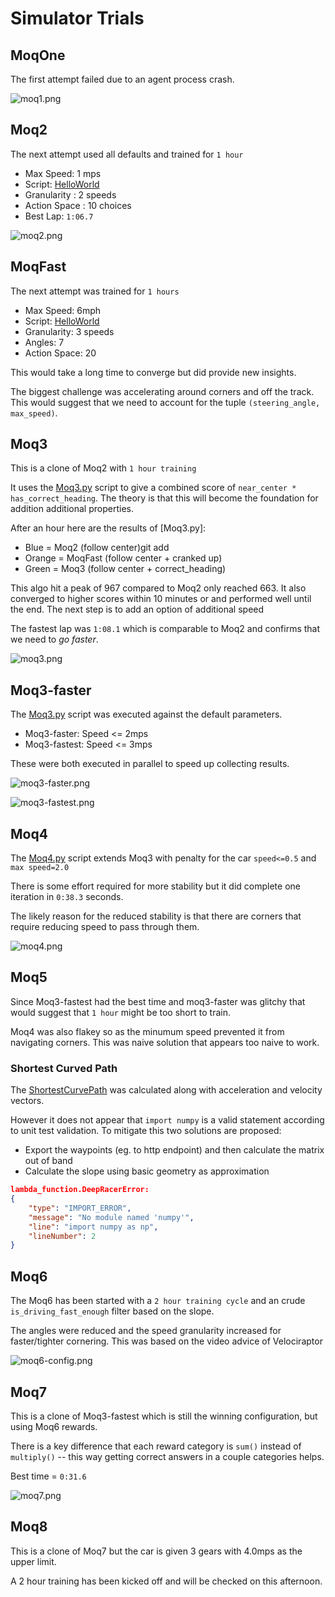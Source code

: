 # Simulator Trials

## MoqOne

The first attempt failed due to an agent process crash.

![moq1.png](moq1.png)

## Moq2

The next attempt used all defaults and trained for `1 hour`

- Max Speed: 1 mps
- Script: [HelloWorld](HelloWorld.py)
- Granularity : 2 speeds
- Action Space : 10 choices
- Best Lap: `1:06.7`

![moq2.png](moq2.png)

## MoqFast

The next attempt was trained for `1 hours`

- Max Speed: 6mph
- Script: [HelloWorld](HelloWorld.py)
- Granularity: 3 speeds
- Angles: 7
- Action Space: 20

This would take a long time to converge but did provide new insights.

The biggest challenge was accelerating around corners and off the track. This would suggest that we need to account for the tuple `(steering_angle, max_speed)`.

## Moq3

This is a clone of Moq2 with `1 hour training`

It uses the [Moq3.py](Moq3.py) script to give a combined score of `near_center * has_correct_heading`. The theory is that this will become the foundation for addition additional properties.

After an hour here are the results of [Moq3.py]:

- Blue = Moq2 (follow center)git add 
- Orange = MoqFast (follow center + cranked up)
- Green = Moq3 (follow center + correct_heading)

This algo hit a peak of 967 compared to Moq2 only reached 663. It also converged to higher scores within 10 minutes or and performed well until the end. The next step is to add an option of additional speed

The fastest lap was `1:08.1` which is comparable to Moq2 and confirms that we need to _go faster_.

![moq3.png](moq3.png)

## Moq3-faster

The [Moq3.py](Moq3.py) script was executed against the default parameters.

- Moq3-faster: Speed <= 2mps
- Moq3-fastest: Speed <= 3mps

These were both executed in parallel to speed up collecting results.

![moq3-faster.png](moq3-faster.png)

![moq3-fastest.png](moq3-fastest.png)

## Moq4

The [Moq4.py](Moq4.py) script extends Moq3 with penalty for the car `speed<=0.5` and `max speed=2.0`

There is some effort required for more stability but it did complete one iteration in `0:38.3` seconds.

The likely reason for the reduced stability is that there are corners that require reducing speed to pass through them.

![moq4.png](moq4.png)

## Moq5

Since Moq3-fastest had the best time and moq3-faster was glitchy that would suggest that `1 hour` might be too short to train.

Moq4 was also flakey so as the minumum speed prevented it from navigating corners. This was naive solution that appears too naive to work.

### Shortest Curved Path

The [ShortestCurvePath](../EfficientPath/ShortestCurvedPath.py) was calculated along with acceleration and velocity vectors.

However it does not appear that `import numpy` is a valid statement according to unit test validation. To mitigate this two solutions are proposed:

- Export the waypoints (eg. to http endpoint) and then calculate the matrix out of band
- Calculate the slope using basic geometry as approximation

```json
lambda_function.DeepRacerError:
{
    "type": "IMPORT_ERROR",
    "message": "No module named 'numpy'",
    "line": "import numpy as np",
    "lineNumber": 2
}
```

## Moq6

The Moq6 has been started with a `2 hour training cycle` and an crude `is_driving_fast_enough` filter based on the slope.

The angles were reduced and the speed granularity increased for faster/tighter cornering. This was based on the video advice of Velociraptor

![moq6-config.png](mop6-config.png)

## Moq7

This is a clone of Moq3-fastest which is still the winning configuration, but using Moq6 rewards.

There is a key difference that each reward category is `sum()` instead of `multiply()` -- this way getting correct answers in a couple categories helps.

Best time = `0:31.6`

![moq7.png](moq7.png)

## Moq8

This is a clone of Moq7 but the car is given 3 gears with 4.0mps as the upper limit.

A 2 hour training has been kicked off and will be checked on this afternoon.
